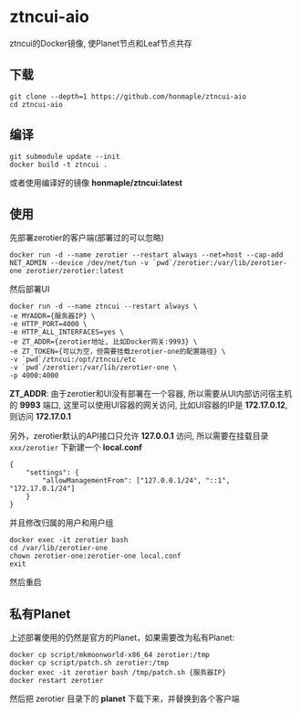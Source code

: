 # ztncui-aio
ztncui的Docker镜像, 使Planet节点和Leaf节点共存

## 下载
```
git clone --depth=1 https://github.com/honmaple/ztncui-aio
cd ztncui-aio
```

## 编译
```
git submodule update --init
docker build -t ztncui .
```
或者使用编译好的镜像 **honmaple/ztncui:latest**

## 使用

先部署zerotier的客户端(部署过的可以忽略)
```
docker run -d --name zerotier --restart always --net=host --cap-add NET_ADMIN --device /dev/net/tun -v `pwd`/zerotier:/var/lib/zerotier-one zerotier/zerotier:latest
```

然后部署UI
```
docker run -d --name ztncui --restart always \
-e MYADDR={服务器IP} \
-e HTTP_PORT=4000 \
-e HTTP_ALL_INTERFACES=yes \
-e ZT_ADDR={zerotier地址, 比如Docker网关:9993} \
-e ZT_TOKEN={可以为空，但需要挂载zerotier-one的配置路径} \
-v `pwd`/ztncui:/opt/ztncui/etc
-v `pwd`/zerotier:/var/lib/zerotier-one \
-p 4000:4000
```

**ZT_ADDR**: 由于zerotier和UI没有部署在一个容器, 所以需要从UI内部访问宿主机的 **9993** 端口, 这里可以使用UI容器的网关访问, 比如UI容器的IP是 **172.17.0.12**, 则访问 **172.17.0.1**

另外，zerotier默认的API接口只允许 **127.0.0.1** 访问, 所以需要在挂载目录 `xxx/zerotier` 下新建一个 **local.conf**
```
{
    "settings": {
        "allowManagementFrom": ["127.0.0.1/24", "::1", "172.17.0.1/24"]
    }
}
```

并且修改归属的用户和用户组
```
docker exec -it zerotier bash
cd /var/lib/zerotier-one
chown zerotier-one:zerotier-one local.conf
exit
```
然后重启

## 私有Planet
上述部署使用的仍然是官方的Planet，如果需要改为私有Planet:
```
docker cp script/mkmoonworld-x86_64 zerotier:/tmp
docker cp script/patch.sh zerotier:/tmp
docker exec -it zerotier bash /tmp/patch.sh {服务器IP}
docker restart zerotier
```

然后把 zerotier 目录下的 **planet** 下载下来，并替换到各个客户端

